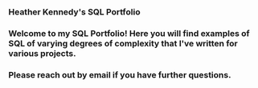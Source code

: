 ### Heather Kennedy's SQL Portfolio ###

### Welcome to my SQL Portfolio! Here you will find examples of SQL of varying degrees of complexity that I've written for various projects. ###

### Please reach out by email if you have further questions. ###
